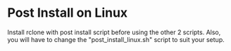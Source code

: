# Post Install on Linux

Install rclone with post install script before using the other 2 scripts. Also, you will have to change the "post_install_linux.sh" script to suit your setup.
